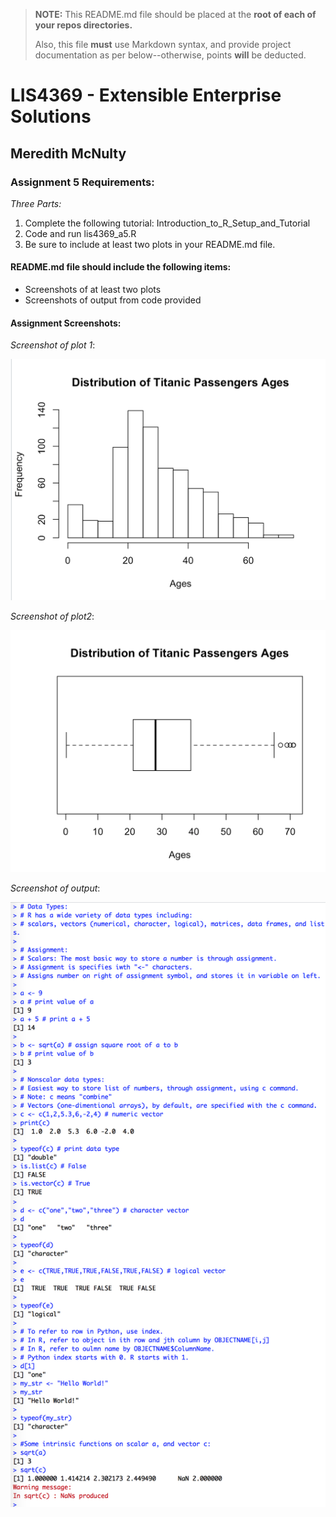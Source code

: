 > **NOTE:** This README.md file should be placed at the **root of each of your repos directories.**
>
>Also, this file **must** use Markdown syntax, and provide project documentation as per below--otherwise, points **will** be deducted.
>

# LIS4369 - Extensible Enterprise Solutions

## Meredith McNulty

### Assignment 5 Requirements:

*Three Parts:*

1. Complete the following tutorial: Introduction_to_R_Setup_and_Tutorial 
2. Code and run lis4369_a5.R
3. Be sure to include at least two plots in your README.md file.

#### README.md file should include the following items:

* Screenshots of at least two plots
* Screenshots of output from code provided

#### Assignment Screenshots:

*Screenshot of plot 1*:

![Failed Validation](img/plot1.png)

*Screenshot of plot2*:

![Passed Validation](img/plot2.png)

*Screenshot of output*:

![lis4368_a5.R Output](img/output.png)